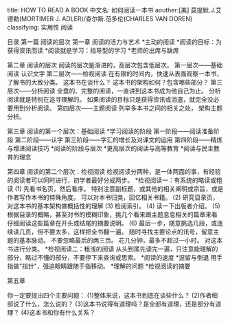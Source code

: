 title: HOW TO READ A BOOK
中文名: 如何阅读一本书
aouther:[美] 莫提默.J.艾德勒(MORTIMER J. ADLER)/查尔斯.范多伦(CHARLES VAN DOREN)
classifying: 实用性 阅读 


目录
第一篇 阅读的层次
第一章 阅读的活力与艺术
*主动的阅读
*阅读的目标：为获得资讯而读
*阅读就是学习：指导型的学习
*老师的出席与缺席

第二章 阅读的层次
阅读的层次是渐进的，高层次包含低层次。
第一层次——基础阅读
 认识文字
第二层次——检视阅读
 在有限的时间内，快速从表面观察一本书，了解书的大致分类。
 这本书在谈什么？
 这本书的架构如何？包含哪些部分？
第三层次——分析阅读
 全盘的、完整的阅读，一直讲到这本书成为他自己为止。
 分析阅读就是特别在追寻理解的。
 如果阅读的目标只是获得资讯或消遣，就完全没必要用到分析阅读。
第四层次——主题阅读
列举多本书之间的相关之处，
架构主题分析。

第三章 阅读的第一个层次：基础阅读
*学习阅读的阶段
 第一阶段——阅读准备阶段
 第二阶段——认字
 第三阶段——字汇的增长及对课文的运用
 第四阶段——精炼与增进阅读技巧
*阅读的阶段与层次
*更高层次的阅读与高等教育
*阅读与民主教育的理念

第四章 阅读的第二个层次：检视阅读
检视阅读分两种，是一体两面的事，有经验的阅读者可以同时进行，初学者最好分成两步。
*检视阅读一：有系统的略读或粗读
 (1) 先看书名页，然后看序。
 	特别注意副标题，或其他的相关阐明或宗旨，或是作者写作本书的特殊角度。
	可以对本书归类，回忆相关书籍。
 (2) 研究目录页，对这本书的基本架构做概括性的理解
 (3) 检阅索引。
 (4) 读一下出版者介绍。
 (5) 根据目录的概略，甚至对书的模糊印象，挑几个看来跟主题息息相关的篇章来看
 	仔细阅读这些篇章在开头或结尾的摘要说明。
 (6) 最后一步，随意挑选几段，或连续读几页，但不要太多，这样把全书翻一遍。
 	随时寻找主要论点的讯号，留意主题的基本脉动。
	不要忽略最后的两三页。
 花几分钟，最多不超过一小时。
 对这本书进行分类。
*检视阅读二：粗浅的阅读
 从头到尾先读完一遍，只注意能理解的部分，略过不懂的部分，不要停下来查询或思索。
*阅读的速度
*逗留与倒退
 用手指做"指针"，强迫眼睛跟随手指移动。
*理解的问题
*检视阅读的摘要

第五章 










你一定要提出四个主要问题：
(1)整体来说，这本书到底在谈些什么？
(2)作者细部说了什么，怎么说的？
(3)这本书说得有道理吗？是全部有道理，还是部分有道理？
(4)这本书和你有什么关系？





